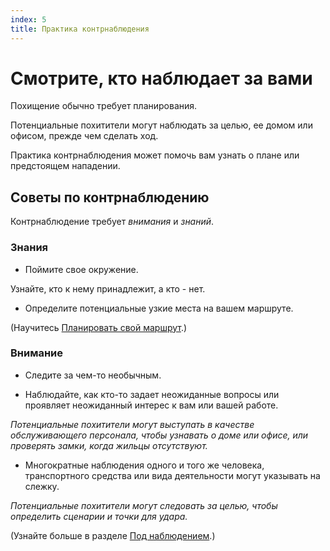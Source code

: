 ```yaml
---
index: 5
title: Практика контрнаблюдения
---
```

# Смотрите, кто наблюдает за вами

Похищение обычно требует планирования.

Потенциальные похитители могут наблюдать за целью, ее домом или офисом, прежде чем сделать ход.

Практика контрнаблюдения может помочь вам узнать о плане или предстоящем нападении.

## Советы по контрнаблюдению

Контрнаблюдение требует *внимания* и *знаний*.

### Знания

*   Поймите свое окружение.

Узнайте, кто к нему принадлежит, а кто - нет.

*   Определите потенциальные узкие места на вашем маршруте.

(Научитесь [Планировать свой маршрут](umbrella://travel/vehicles/beginner/s_plan-your-route.md).)

### Внимание

*   Следите за чем-то необычным.

*   Наблюдайте, как кто-то задает неожиданные вопросы или проявляет неожиданный интерес к вам или вашей работе.

_Потенциальные похитители могут выступать в качестве обслуживающего персонала, чтобы узнавать о доме или офисе, или проверять замки, когда жильцы отсутствуют._

*   Многократные наблюдения одного и того же человека, транспортного средства или вида деятельности могут указывать на слежку.

_Потенциальные похитители могут следовать за целью, чтобы определить сценарии и точки для удара._

(Узнайте больше в разделе [Под наблюдением](umbrella://work/being-followed/beginner).)

